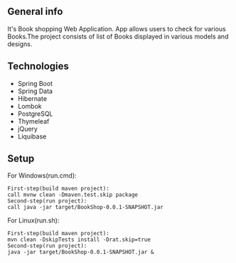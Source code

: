 
## General info
It's Book shopping Web Application.
App allows users to check for various Books.The project consists of list of Books displayed in various models and designs.
	
## Technologies
* Spring Boot 
* Spring Data
* Hibernate
* Lombok
* PostgreSQL
* Thymeleaf
* jQuery
* Liquibase
	
## Setup
For Windows(run.cmd):
```
First-step(build maven project):
call mvnw clean -Dmaven.test.skip package
Second-step(run project):
call java -jar target/BookShop-0.0.1-SNAPSHOT.jar
```

For Linux(run.sh):
```
First-step(build maven project):
mvn clean -DskipTests install -Drat.skip=true
Second-step(run project):
java -jar target/BookShop-0.0.1-SNAPSHOT.jar &
```
